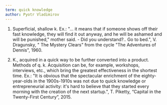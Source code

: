 ```yaml
---
term: quick knowledge
author: Pyotr Vladimirov
---
```


1. Superficial, shallow k. Ex.: "... it means that if someone shows off their fast knowledge, they will find it out anyway, and he will be ashamed and will be punished," mother said. - Did you understand?.. Go to bed.", V. Dragunsky, " The Mystery Clears" from the cycle "The Adventures of Dennis", 1960. 

2. K., acquired in a quick way to be further converted into a product. Methods of q. k. Acquisition can be, for example, workshops, interviews, etc., which bring the greatest effectiveness in the shortest time. Ex.: "It is obvious that the spectacular enrichment of the eighty-year-olds in the 1900s-1910s was not due to quick knowledge or entrepreneurial activity: it's hard to believe that they started every morning with the creation of the next startup.", T. Piketty, “Capital in the Twenty-First Century”, 2015.
